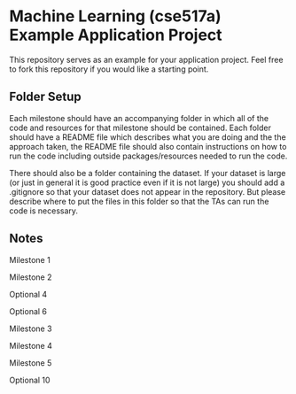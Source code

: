 Machine Learning (cse517a) Example Application Project
======================================================

This repository serves as an example for your application project. Feel free to fork this repository if you would like a starting point.

Folder Setup
------------

Each milestone should have an accompanying folder in which all of the code and resources for that milestone should be contained. Each folder should have a README file which describes what you are doing and the the approach taken, the README file should also contain instructions on how to run the code including outside packages/resources needed to run the code.

There should also be a folder containing the dataset. If your dataset is large (or just in general it is good practice even if it is not large) you should add a .gitignore so that your dataset does not appear in the repository. But please describe where to put the files in this folder so that the TAs can run the code is necessary.

Notes
-----

Milestone 1

Milestone 2

Optional 4

Optional 6

Milestone 3

Milestone 4

Milestone 5

Optional 10

